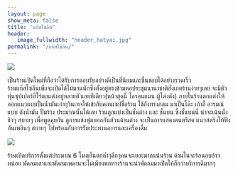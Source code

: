 ```yaml
---
layout: page
show_meta: false
title: "แก๊สโซลีน"
header:
   image_fullwidth: "header_hatyai.jpg"
permalink: "/แก๊สโซลีน/"
---
```

<img class="t20" src="{{ site.url }}/images/แก๊สโซลีน.jpg">

เป็นร้านเปิดใหม่ที่ถือว่าได้รับการตอบรับอย่างดีเป็นที่นิยมและชื่นชอบได้อย่างรวดเร็ว  
ร้านแก๊สโซลีนเพิ่งจะเปิดได้ไม่นานนักซึ่งตั้งอยู่ตรงข้ามหอประชุมนานาชาติสังเกตร้านง่ายๆเลย
จะมีตัวหุ่นซุปเปอร์ฮีโร่ตกแต่งอยู่หลายตัวเลยทีเดียว(หน้าสุดนี่ ไอรอนแมน ผู้โด่งดัง) 
  ภายในร้านตกแต่งให้ออกแนวแบบปั้มน้ำมันเก่าๆวินเทจให้เข้ากับคอนเซปชื่อร้าน ใช้ถังทรงกลม มาเป็นโต๊ะ เก้าอี้ 
อารมณ์แบบ ถังน้ำมัน ปั้มร้าง ประมาณนั้นได้เลย   ร้านถูกแบ่งเป็นชั้นล่าง และ ชั้นบน ซึ้งชั้นบนนี่ น่าจะเน้นนั่งชิวๆ สบายๆ
เพื่อพูดคุยกัน ดูการแข่งฟุตบอลกันส่วนด้านล่าง จะเป็นการแสดงดนตรีสด แนวสตริงให้ฟังกันเพลินๆ สบายๆ ไปพร้อมกับการรับประทานอาารและเครื่องดื่ม

<img class="t20" src="{{ site.url }}/images/แก๊สโซลีน2.jpg">

ร้านเปิดบริการตั้งแต่ประมาณ 6 โมงเย็นตกค่ำๆดึกๆคนจะเยอะมากแน่นร้าน ด้านในจะร้อนอบอ้าวหน่อย
พัดลมเสาและพัดลมเพดานจะไม่เพียงพอทางร้านจะนำพัดลมมาเปิดให้ถือว่าบริการดีมากๆ
